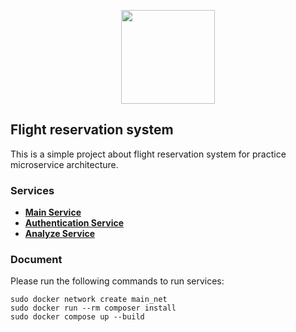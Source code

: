 <p align="center"><a href="https://laravel.com" target="_blank"><img src="https://hackr.io/tutorials/microservices/logo-microservices.svg?ver=1557508246" width="150"></a></p>

## Flight reservation system

This is a simple project about flight reservation system for practice microservice architecture.

### Services

- **[Main Service](https://github.com/SadeghSohani/main_service)**
- **[Authentication Service](https://github.com/SadeghSohani/authentication_service)**
- **[Analyze Service](https://github.com/alipar76/analyze_service)**

### Document

Please run the following commands to run services:

```
sudo docker network create main_net
sudo docker run --rm composer install
sudo docker compose up --build
```


